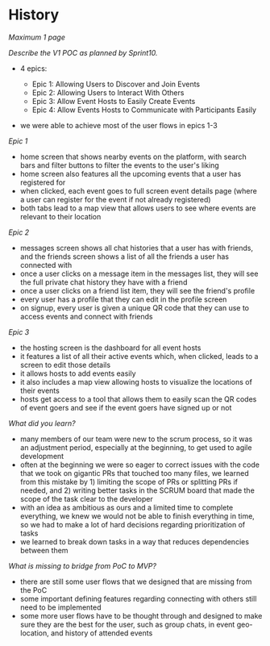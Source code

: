 # History

*Maximum 1 page*

*Describe the V1 POC as planned by Sprint10.*
- 4 epics:
    - Epic 1: Allowing Users to Discover and Join Events
    - Epic 2: Allowing Users to Interact With Others
    - Epic 3: Allow Event Hosts to Easily Create Events
    - Epic 4: Allow Events Hosts to Communicate with Participants Easily

- we were able to achieve most of the user flows in epics 1-3

*Epic 1*
- home screen that shows nearby events on the platform, with search bars and filter buttons to filter the events to the user's liking
- home screen also features all the upcoming events that a user has registered for
- when clicked, each event goes to full screen event details page (where a user can register for the event if not already registered)
- both tabs lead to a map view that allows users to see where events are relevant to their location

*Epic 2*
- messages screen shows all chat histories that a user has with friends, and the friends screen shows a list of all the friends a user has connected with
- once a user clicks on a message item in the messages list, they will see the full private chat history they have with a friend
- once a user clicks on a friend list item, they will see the friend's profile
- every user has a profile that they can edit in the profile screen
- on signup, every user is given a unique QR code that they can use to access events and connect with friends

*Epic 3*
- the hosting screen is the dashboard for all event hosts
- it features a list of all their active events which, when clicked, leads to a screen to edit those details
- it allows hosts to add events easily
- it also includes a map view allowing hosts to visualize the locations of their events
- hosts get access to a tool that allows them to easily scan the QR codes of event goers and see if the event goers have signed up or not

*What did you learn?*
- many members of our team were new to the scrum process, so it was an adjustment period, especially at the beginning, to get used to agile development
- often at the beginning we were so eager to correct issues with the code that we took on gigantic PRs that touched too many files, we learned from this mistake by 1) limiting the scope of PRs or splitting PRs if needed, and 2) writing better tasks in the SCRUM board that made the scope of the task clear to the developer
- with an idea as ambitious as ours and a limited time to complete everything, we knew we would not be able to finish everything in time, so we had to make a lot of hard decisions regarding prioritization of tasks
- we learned to break down tasks in a way that reduces dependencies between them

*What is missing to bridge from PoC to MVP?*
- there are still some user flows that we designed that are missing from the PoC
- some important defining features regarding connecting with others still need to be implemented
- some more user flows have to be thought through and designed to make sure they are the best for the user, such as group chats, in event geo-location, and history of attended events
